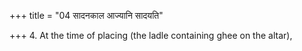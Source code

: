 +++
title = "04 सादनकाल आज्यानि सादयति"

+++
4. At the time of placing (the ladle containing ghee on the altar), 
